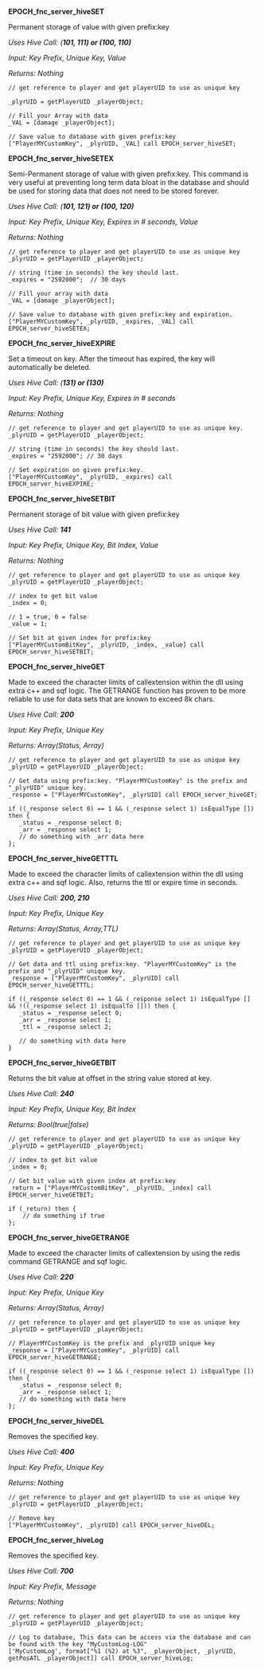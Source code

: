 **EPOCH_fnc_server_hiveSET**

Permanent storage of value with given prefix:key

_Uses Hive Call: (**101, 111) or (100, 110)**_

_Input: Key Prefix, Unique Key, Value_

_Returns: Nothing_

```
// get reference to player and get playerUID to use as unique key

_plyrUID = getPlayerUID _playerObject;

// Fill your Array with data
_VAL = [damage _playerObject];

// Save value to database with given prefix:key
["PlayerMYCustomKey", _plyrUID, _VAL] call EPOCH_server_hiveSET;

```

**EPOCH_fnc_server_hiveSETEX**

Semi-Permanent storage of value with given prefix:key. This command is very useful at preventing long term data bloat in the database and should be used for storing data that does not need to be stored forever.

_Uses Hive Call: (**101, 121) or (100, 120)**_

_Input: Key Prefix, Unique Key, Expires in # seconds, Value_

_Returns: Nothing_

```
// get reference to player and get playerUID to use as unique key
_plyrUID = getPlayerUID _playerObject;

// string (time in seconds) the key should last.
_expires = "2592000";  // 30 days

// Fill your array with data
_VAL = [damage _playerObject];

// Save value to database with given prefix:key and expiration.
["PlayerMYCustomKey", _plyrUID, _expires, _VAL] call EPOCH_server_hiveSETEX;
```

**EPOCH_fnc_server_hiveEXPIRE**

Set a timeout on key. After the timeout has expired, the key will automatically be deleted.

_Uses Hive Call: (**131) or (130)**_

_Input: Key Prefix, Unique Key, Expires in # seconds_

_Returns: Nothing_

```
// get reference to player and get playerUID to use as unique key.
_plyrUID = getPlayerUID _playerObject;

// string (time in seconds) the key should last.
_expires = "2592000"; // 30 days

// Set expiration on given prefix:key.
["PlayerMYCustomKey", _plyrUID, _expires] call EPOCH_server_hiveEXPIRE; 
```

**EPOCH_fnc_server_hiveSETBIT**

Permanent storage of bit value with given prefix:key

_Uses Hive Call: **141**_

_Input: Key Prefix, Unique Key, Bit Index, Value_

_Returns: Nothing_

```
// get reference to player and get playerUID to use as unique key
_plyrUID = getPlayerUID _playerObject;

// index to get bit value
_index = 0;

// 1 = true, 0 = false
_value = 1;

// Set bit at given index for prefix:key
["PlayerMYCustomBitKey", _plyrUID, _index, _value] call EPOCH_server_hiveSETBIT;
```

**EPOCH_fnc_server_hiveGET**

Made to exceed the character limits of callextension within the dll using extra c++ and sqf logic. The GETRANGE function has proven to be more reliable to use for data sets that are known to exceed 8k chars.

_Uses Hive Call: **200**_

_Input: Key Prefix, Unique Key_

_Returns: Array(Status, Array)_

```
// get reference to player and get playerUID to use as unique key
_plyrUID = getPlayerUID _playerObject;

// Get data using prefix:key. "PlayerMYCustomKey" is the prefix and "_plyrUID" unique key.
_response = ["PlayerMYCustomKey", _plyrUID] call EPOCH_server_hiveGET;

if ((_response select 0) == 1 && (_response select 1) isEqualType []) then {
   _status = _response select 0;
   _arr = _response select 1;
   // do something with _arr data here
};
```

**EPOCH_fnc_server_hiveGETTTL**

Made to exceed the character limits of callextension within the dll using extra c++ and sqf logic. Also, returns the ttl or expire time in seconds.

_Uses Hive Call: **200, 210**_

_Input: Key Prefix, Unique Key_

_Returns: Array(Status, Array,TTL)_

```
// get reference to player and get playerUID to use as unique key
_plyrUID = getPlayerUID _playerObject;

// Get data and ttl using prefix:key. "PlayerMYCustomKey" is the prefix and "_plyrUID" unique key.
_response = ["PlayerMYCustomKey", _plyrUID] call EPOCH_server_hiveGETTTL;

if ((_response select 0) == 1 && (_response select 1) isEqualType [] && !((_response select 1) isEqualTo [])) then {
   _status = _response select 0;
   _arr = _response select 1;
   _ttl = _response select 2;

   // do something with data here
}
```

**EPOCH_fnc_server_hiveGETBIT**

Returns the bit value at offset in the string value stored at key.

_Uses Hive Call: **240**_

_Input: Key Prefix, Unique Key, Bit Index_

_Returns: Bool(true|false)_

```
// get reference to player and get playerUID to use as unique key
_plyrUID = getPlayerUID _playerObject;

// index to get bit value
_index = 0;

// Get bit value with given index at prefix:key
_return = ["PlayerMYCustomBitKey", _plyrUID, _index] call EPOCH_server_hiveGETBIT;

if (_return) then {
    // do something if true
};
```

**EPOCH_fnc_server_hiveGETRANGE**

Made to exceed the character limits of callextension by using the redis command GETRANGE and sqf logic.

_Uses Hive Call: **220**_

_Input: Key Prefix, Unique Key_

_Returns: Array(Status, Array)_

```
// get reference to player and get playerUID to use as unique key
_plyrUID = getPlayerUID _playerObject;

// PlayerMYCustomKey is the prefix and _plyrUID unique key
_response = ["PlayerMYCustomKey", _plyrUID] call EPOCH_server_hiveGETRANGE;

if ((_response select 0) == 1 && (_response select 1) isEqualType []) then {
   _status = _response select 0;
   _arr = _response select 1;
   // do something with data here
};
```

**EPOCH_fnc_server_hiveDEL**

Removes the specified key.

_Uses Hive Call: **400**_

_Input: Key Prefix, Unique Key_

_Returns: Nothing_

```
// get reference to player and get playerUID to use as unique key
_plyrUID = getPlayerUID _playerObject;

// Remove key
["PlayerMYCustomKey", _plyrUID] call EPOCH_server_hiveDEL;
```

**EPOCH_fnc_server_hiveLog**

Removes the specified key.

_Uses Hive Call: **700**_

_Input: Key Prefix, Message_

_Returns: Nothing_

```
// get reference to player and get playerUID to use as unique key
_plyrUID = getPlayerUID _playerObject;

// Log to database, This data can be access via the database and can be found with the key "MyCustomLog-LOG"
['MyCustomLog', format["%1 (%2) at %3", _playerObject, _plyrUID, getPosATL _playerObject]] call EPOCH_server_hiveLog;
```
